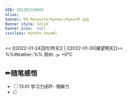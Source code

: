```yaml
---
UID: 202201250003 
alias:
banner: 99-Resource/banner/baner0.jpg 
Banner style: Solid
banner_icon:  null
cssclass: mynote,noyaml
---
```

<< [[2022-01-24|回忆昨天]] | [[2022-01-26|展望明天]]>>　　　　%%Weather::%% 郑州: 🌫  +0°C


## ✏随笔感悟
- [ ] 13:01  学习力闭环- 理解力
- [ ] 